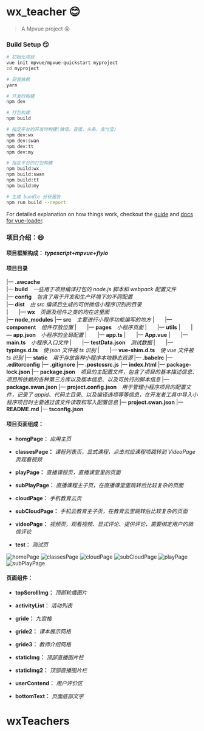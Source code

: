 # wx_teacher :blush:

> A Mpvue project :open_mouth:

### Build Setup :smirk:

``` bash
# 初始化项目
vue init mpvue/mpvue-quickstart myproject
cd myproject

# 安装依赖
yarn

# 开发时构建
npm dev

# 打包构建
npm build

# 指定平台的开发时构建(微信、百度、头条、支付宝)
npm dev:wx
npm dev:swan
npm dev:tt
npm dev:my

# 指定平台的打包构建
npm build:wx
npm build:swan
npm build:tt
npm build:my

# 生成 bundle 分析报告
npm run build --report
```

For detailed explanation on how things work, checkout the [guide](http://vuejs-templates.github.io/webpack/) and [docs for vue-loader](http://vuejs.github.io/vue-loader).

### 项目介绍：:smile:

#### 项目框架构成： *typescript+mpvue+flyio*

#### 项目目录
|— **.awcache**  
|— **build**&emsp;*一些用于项目编译打包的 node.js 脚本和 webpack 配置文件*  
|— **config**&emsp;*包含了用于开发和生产环境下的不同配置*  
|— **dist**&emsp;*由 src 编译后生成的可供微信小程序识别的目录*  
|&emsp;&emsp;|— **wx**&emsp;*页面及组件之类的均在这里面*  
|— **node_modules**
|— **src**&emsp;*主要进行小程序功能编写的地方*
|&emsp;&emsp;|— **component**&emsp;*组件存放位置*
|&emsp;&emsp;|— **pages**&emsp;*小程序页面*
|&emsp;&emsp;|— **utils**
|&emsp;&emsp;|— **app.json**&emsp;*小程序的全局配置*
|&emsp;&emsp;|— **app.ts**
|&emsp;&emsp;|— **App.vue**
|&emsp;&emsp;|— **main.ts**&emsp;*小程序入口文件*
|&emsp;&emsp;|— **testData.json**&emsp;*测试数据*
|&emsp;&emsp;|— **typings.d.ts**&emsp;*使 json 文件被 ts 识别*
|&emsp;&emsp;|— **vue-shim.d.ts**&emsp;*使 vue 文件被 ts 识别*
|— **static**&emsp;*用于存放各种小程序本地静态资源*
|— **.babelrc**
|— **.editorconfig**
|— **.gitignore**
|— **.postcssrc.js**
|— **index.html**
|— **package-lock.json**
|— **package.json**&emsp;*项目的主配置文件，包含了项目的基本描述信息、项目所依赖的各种第三方库以及版本信息、以及可执行的脚本信息*
|— **package.swan.json**
|— **project.config.json**&emsp;*用于管理小程序项目的配置文件，记录了 appid、代码主目录、以及编译选项等等信息，在开发者工具中导入小程序项目时主要通过该文件读取和写入配置信息*
|— **project.swan.json**
|— **README.md**
|— **tsconfig.json**

#### 项目页面组成：

- **homgPage：** *应用主页*

- **classesPage：** *课程列表页，显式课程，点击对应课程项跳转到 VideoPage 页观看视频*

- **playPage：** *直播课程页，直播课堂里的页面*

- **subPlayPage：** *直播课程主子页，在直播课堂里跳转后比较复杂的页面*

- **cloudPage：** *手机教育云页*

- **subCloudPage：** *手机云教育主子页，在教育云里跳转后比较复杂的页面*

- **videoPage：** *视频页，观看视频、显式评论、提供评论，需要绑定用户的微信评论*

- **test：** *测试页*

![homePage](https://images.cnblogs.com/cnblogs_com/lemonyam/1433359/o_191120094758homePage.png)
![classesPage](https://images.cnblogs.com/cnblogs_com/lemonyam/1433359/o_191120094812classesPage.png)
![cloudPage](https://images.cnblogs.com/cnblogs_com/lemonyam/1433359/o_191120094817cloudPage.png)
![subCloudPage](https://images.cnblogs.com/cnblogs_com/lemonyam/1433359/o_191120094832subCloudPage.png)
![playPage](https://images.cnblogs.com/cnblogs_com/lemonyam/1433359/o_191120094826playPage.png)
![subPlayPage](https://images.cnblogs.com/cnblogs_com/lemonyam/1433359/o_191120094839subPlayPage.png)

#### 页面组件：

- **topScrollImg：** *顶部轮播图片*

- **activityList：** *活动列表*

- **gride：** *九宫格*

- **gride2：** *课本展示网格*

- **gride3：** *教师介绍网格*

- **staticImg：** *顶部直播图片栏*

- **staticImg2：** *顶部直播图片栏*

- **userContend：** *用户评价区*

- **bottomText：** *页面底部文字*

# wxTeachers
